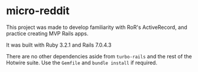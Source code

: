 # micro-reddit

This project was made to develop familiarity with RoR's ActiveRecord, and practice creating MVP Rails apps.

It was built with Ruby 3.2.1 and Rails 7.0.4.3

There are no other dependencies aside from `turbo-rails` and the rest of the Hotwire suite. Use the `Gemfile` and `bundle install` if required.
